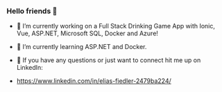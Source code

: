 ### Hello friends 👋

- 🔭 I’m currently working on a Full Stack Drinking Game App with Ionic, Vue, ASP.NET, Microsoft SQL, Docker and Azure!
- 🌱 I’m currently learning ASP.NET and Docker.

- 📧 If you have any questions or just want to connect hit me up on LinkedIn:
-  https://www.linkedin.com/in/elias-fiedler-2479ba224/
